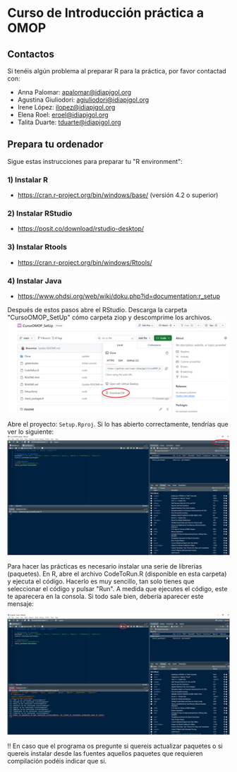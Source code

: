 # Curso de Introducción práctica a OMOP


## Contactos

Si tenéis algún problema al preparar R para la práctica, por favor contactad con:
- Anna Palomar: apalomar@idiapjgol.org
- Agustina Giuliodori: agiuliodori@idiapjgol.org
- Irene López: ilopez@idiapjgol.org
- Elena Roel: eroel@idiapjgol.org
- Talita Duarte: tduarte@idiapjgol.org

## Prepara tu ordenador

Sigue estas instrucciones para preparar tu "R environment":  

### 1) Instalar R
-	https://cran.r-project.org/bin/windows/base/ (versión 4.2 o superior)

### 2) Instalar RStudio
-	https://posit.co/download/rstudio-desktop/

### 3) Instalar Rtools
-	https://cran.r-project.org/bin/windows/Rtools/

### 4) Instalar Java 
- https://www.ohdsi.org/web/wiki/doku.php?id=documentation:r_setup

Después de estos pasos abre el RStudio. Descarga la carpeta "CursoOMOP_SetUp" cómo carpeta ziop y descomprime los archivos.
![training](https://github.com/rwepi-idiapjgol/CursoOMOP_SetUp/blob/main/Otros/download_repo.png)


Abre el proyecto: `Setup.Rproj`. Si lo has abierto correctamente, tendrías que ver lo siguiente:
![training](https://github.com/rwepi-idiapjgol/CursoOMOP_SetUp/blob/main/Otros/set_up_Rproj.png)


Para hacer las prácticas es necesario instalar una serie de librerias (paquetes). En R, abre el archivo CodeToRun.R (disponible en esta carpeta) y ejecuta el código. Hacerlo es muy sencillo, tan solo tienes que seleccionar el código y pulsar "Run". A medida que ejecutes el código, este te aparecera en la consola. Si todo sale bien, debería aparecer este mensaje:

![training](https://github.com/rwepi-idiapjgol/CursoOMOP_SetUp/blob/main/Otros/set_up_run_check.png)


!! En caso que el programa os pregunte si quereis actualizar paquetes o si quereis instalar desde las fuentes aquellos paquetes que requieren compilación podéis indicar que si. 
